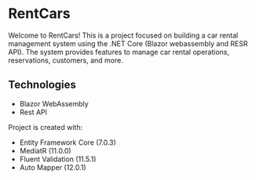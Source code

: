 # RentCars

Welcome to RentCars! This is a project focused on building a car rental management system using the .NET Core (Blazor webassembly and RESR API). The system provides features to manage car rental operations, reservations, customers, and more.

## Technologies
* Blazor WebAssembly
* Rest API

Project is created with:
- Entity Framework Core (7.0.3)
- MediatR (11.0.0)
- Fluent Validation (11.5.1)
- Auto Mapper (12.0.1)
